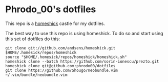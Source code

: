 Phrodo\_00's dotfiles
====================

This repo is a [homeshick](https://github.com/andsens/homeshick) castle for
my dotfiles.

The best way to use this repo is using homeshick. To do so and start using
this set of dotfiles do this:

    git clone git://github.com/andsens/homeshick.git $HOME/.homesick/repos/homeshick
    source "$HOME/.homesick/repos/homeshick/homeshick.sh"
    homeshick clone --batch https://github.com/sorin-ionescu/prezto.git
    homeshick clone git@github.com:phrodo00/dotfiles
    git clone https://github.com/Shougo/neobundle.vim ~/.vim/bundle/neobundle.vim

